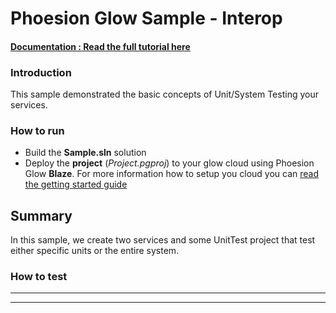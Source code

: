 # Phoesion Glow Sample - Interop


#### [Documentation : Read the full tutorial here](https://glow-docs.phoesion.com/tutorials/Testing.html)


### Introduction
This sample demonstrated the basic concepts of Unit/System Testing your services.


### How to run
- Build the **Sample.sln** solution
- Deploy the **project** (*Project.pgproj*) to your glow cloud using Phoesion Glow **Blaze**. For more information how to setup you cloud you can [read the getting started guide](https://glow-docs.phoesion.com/getting_started/DevMachine_Setup.html)


## Summary
In this sample, we create two services and some UnitTest project that test either specific units or the entire system.

### How to test
---

---



